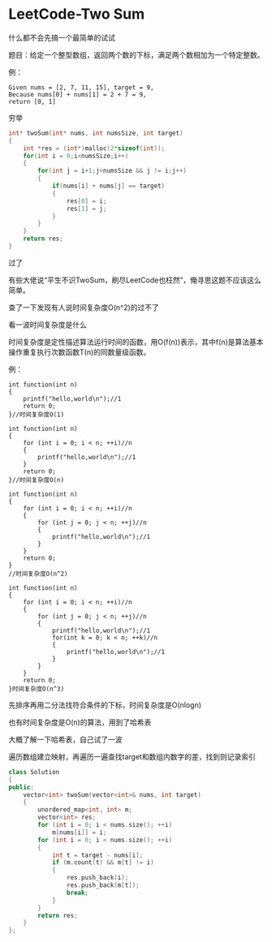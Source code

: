 # LeetCode-Two Sum

什么都不会先搞一个最简单的试试

题目：给定一个整型数组，返回两个数的下标，满足两个数相加为一个特定整数。

例：

```
Given nums = [2, 7, 11, 15], target = 9,
Because nums[0] + nums[1] = 2 + 7 = 9,
return [0, 1]
```

穷举

```c
int* twoSum(int* nums, int numsSize, int target) 
{
    int *res = (int*)malloc(2*sizeof(int));
    for(int i = 0;i<numsSize;i++)
    {
        for(int j = i+1;j<numsSize && j != i;j++)
        {
            if(nums[i] + nums[j] == target)
            {
                res[0] = i;
                res[1] = j;
            }
        }
    }
    return res;
}
```

过了

有些大佬说“平生不识TwoSum，刷尽LeetCode也枉然”，俺寻思这题不应该这么简单。

查了一下发现有人说时间复杂度O(n^2)的过不了

看一波时间复杂度是什么



时间复杂度是定性描述算法运行时间的函数，用O(f(n))表示，其中f(n)是算法基本操作重复执行次数函数T(n)的同数量级函数。

例：

```
int function(int n)
{
    printf("hello,world\n");//1
    return 0;
}//时间复杂度O(1)

int function(int n)
{
    for (int i = 0; i < n; ++i)//n
    {
        printf("hello,world\n");//1
    }
    return 0;
}//时间复杂度O(n)

int function(int n)
{
    for (int i = 0; i < n; ++i)//n
    {
        for (int j = 0; j < n; ++j)//n
        {
            printf("hello,world\n");//1
        }
    }
    return 0;
}
//时间复杂度O(n^2)

int function(int n)
{
    for (int i = 0; i < n; ++i)//n
    {
        for (int j = 0; j < n; ++j)//n
        {
            printf("hello,world\n");//1
            for(int k = 0; k < n; ++k)//n
            {
                printf("hello,world\n");//1
            }
        }
    }
    return 0;
}时间复杂度O(n^3)
```



先排序再用二分法找符合条件的下标，时间复杂度是O(nlogn)

也有时间复杂度是O(n)的算法，用到了哈希表

大概了解一下哈希表，自己试了一波

遍历数组建立映射，再遍历一遍查找target和数组内数字的差，找到则记录索引

```cpp
class Solution 
{
public:
    vector<int> twoSum(vector<int>& nums, int target) 
    {
        unordered_map<int, int> m;
        vector<int> res;
        for (int i = 0; i < nums.size(); ++i) 
            m[nums[i]] = i;
        for (int i = 0; i < nums.size(); ++i) 
        {
            int t = target - nums[i];
            if (m.count(t) && m[t] != i) 
            {
                res.push_back(i);
                res.push_back(m[t]);
                break;
            }
        }
        return res;
    }
};
```



